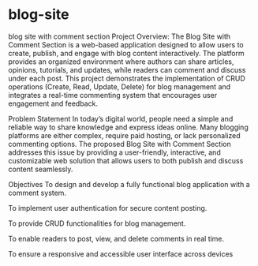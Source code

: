 # blog-site
blog site with comment section
Project Overview:
The Blog Site with Comment Section is a web-based application designed to allow users to create, publish, and engage with blog content interactively. The platform provides an organized environment where authors can share articles, opinions, tutorials, and updates, while readers can comment and discuss under each post. This project demonstrates the implementation of CRUD operations (Create, Read, Update, Delete) for blog management and integrates a real-time commenting system that encourages user engagement and feedback.

Problem Statement
In today’s digital world, people need a simple and reliable way to share knowledge and express ideas online. Many blogging platforms are either complex, require paid hosting, or lack personalized commenting options. The proposed Blog Site with Comment Section addresses this issue by providing a user-friendly, interactive, and customizable web solution that allows users to both publish and discuss content seamlessly.

Objectives
To design and develop a fully functional blog application with a comment system.

To implement user authentication for secure content posting.

To provide CRUD functionalities for blog management.

To enable readers to post, view, and delete comments in real time.

To ensure a responsive and accessible user interface across devices
